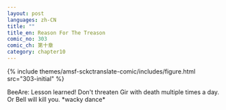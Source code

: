 ```yaml
---
layout: post
languages: zh-CN
title: ""
title_en: Reason For The Treason
comic_no: 303
comic_ch: 第十章
category: chapter10
---
```

{% include themes/amsf-sckctranslate-comic/includes/figure.html src="303-initial" %}

BeeAre: Lesson learned! Don't threaten Gir with death multiple times a day. Or Bell will kill you. \*wacky dance\*
